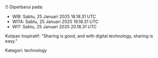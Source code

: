 ⏰ Diperbarui pada:
- WIB: Sabtu, 25 Januari 2025 18.18.31 UTC
- WITA: Sabtu, 25 Januari 2025 19.18.31 UTC
- WIT: Sabtu, 25 Januari 2025 20.18.31 UTC

Kutipan Inspiratif:
"Sharing is good, and with digital technology, sharing is easy."


Kategori: technology

